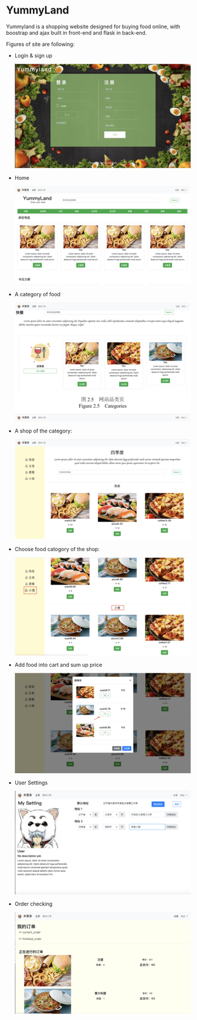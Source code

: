 # YummyLand

Yummyland is a shopping website designed for buying food online, with boostrap and ajax built in front-end and flask in back-end.

Figures of site are following:

- Login & sign up

  ![login](./static/img/login.png)

- Home

  ![home](./static/img/home.png)

- A category of food

  ![category](./static/img/category.png)

- A shop of the category:

  ![shop](./static/img/shop.png)

- Choose food catogory of the shop:

  ![shop_category](./static/img/shop_category.png)

- Add food into cart and sum up price

  ![account](./static/img/account.png)

- User Settings

  ![setting](./static/img/setting.png)

- Order checking 

  ![order](./static/img/order.png)

